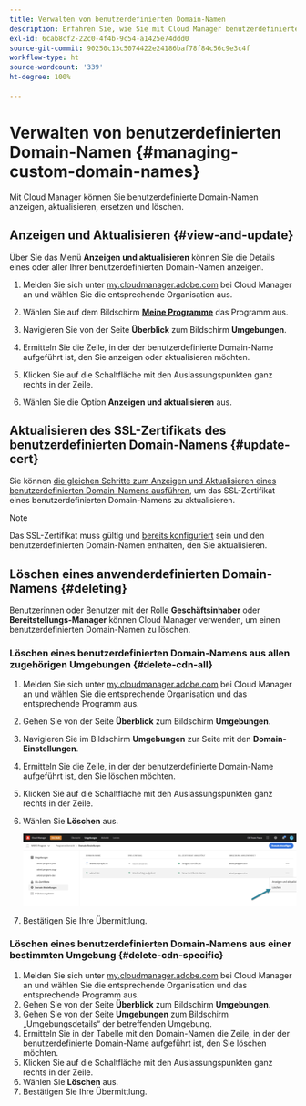 ```yaml
---
title: Verwalten von benutzerdefinierten Domain-Namen
description: Erfahren Sie, wie Sie mit Cloud Manager benutzerdefinierte Domain-Namen anzeigen, aktualisieren, ersetzen und löschen können.
exl-id: 6cab8cf2-22c0-4f4b-9c54-a1425e74ddd0
source-git-commit: 90250c13c5074422e24186baf78f84c56c9e3c4f
workflow-type: ht
source-wordcount: '339'
ht-degree: 100%

---
```


# Verwalten von benutzerdefinierten Domain-Namen {#managing-custom-domain-names}

Mit Cloud Manager können Sie benutzerdefinierte Domain-Namen anzeigen, aktualisieren, ersetzen und löschen.

## Anzeigen und Aktualisieren {#view-and-update}

Über Sie das Menü **Anzeigen und aktualisieren** können Sie die Details eines oder aller Ihrer benutzerdefinierten Domain-Namen anzeigen.

1. Melden Sie sich unter [my.cloudmanager.adobe.com](https://my.cloudmanager.adobe.com/) bei Cloud Manager an und wählen Sie die entsprechende Organisation aus.

1. Wählen Sie auf dem Bildschirm **[Meine Programme](/help/implementing/cloud-manager/getting-access-to-aem-in-cloud/editing-programs.md#my-programs)** das Programm aus.

1. Navigieren Sie von der Seite **Überblick** zum Bildschirm **Umgebungen**.

1. Ermitteln Sie die Zeile, in der der benutzerdefinierte Domain-Name aufgeführt ist, den Sie anzeigen oder aktualisieren möchten.

1. Klicken Sie auf die Schaltfläche mit den Auslassungspunkten ganz rechts in der Zeile.

1. Wählen Sie die Option **Anzeigen und aktualisieren** aus.

## Aktualisieren des SSL-Zertifikats des benutzerdefinierten Domain-Namens {#update-cert}

Sie können [die gleichen Schritte zum Anzeigen und Aktualisieren eines benutzerdefinierten Domain-Namens ausführen](#view-and-update), um das SSL-Zertifikat eines benutzerdefinierten Domain-Namens zu aktualisieren.

>[!NOTE]
>
>Das SSL-Zertifikat muss gültig und [bereits konfiguriert](/help/implementing/cloud-manager/managing-ssl-certifications/introduction.md) sein und den benutzerdefinierten Domain-Namen enthalten, den Sie aktualisieren.

## Löschen eines anwenderdefinierten Domain-Namens {#deleting}

Benutzerinnen oder Benutzer mit der Rolle **Geschäftsinhaber** oder **Bereitstellungs-Manager** können Cloud Manager verwenden, um einen benutzerdefinierten Domain-Namen zu löschen.

### Löschen eines benutzerdefinierten Domain-Namens aus allen zugehörigen Umgebungen {#delete-cdn-all}

1. Melden Sie sich unter [my.cloudmanager.adobe.com](https://my.cloudmanager.adobe.com/) bei Cloud Manager an und wählen Sie die entsprechende Organisation und das entsprechende Programm aus.

1. Gehen Sie von der Seite **Überblick** zum Bildschirm **Umgebungen**.

1. Navigieren Sie im Bildschirm **Umgebungen** zur Seite mit den **Domain-Einstellungen**.

1. Ermitteln Sie die Zeile, in der der benutzerdefinierte Domain-Name aufgeführt ist, den Sie löschen möchten.

1. Klicken Sie auf die Schaltfläche mit den Auslassungspunkten ganz rechts in der Zeile.

1. Wählen Sie **Löschen** aus.

   ![Löschen eines benutzerdefinierten Domain-Namens](/help/implementing/cloud-manager/assets/cdn/cdn-delete.png)

1. Bestätigen Sie Ihre Übermittlung.

### Löschen eines benutzerdefinierten Domain-Namens aus einer bestimmten Umgebung {#delete-cdn-specific}

1. Melden Sie sich unter [my.cloudmanager.adobe.com](https://my.cloudmanager.adobe.com/) bei Cloud Manager an und wählen Sie die entsprechende Organisation und das entsprechende Programm aus.
1. Gehen Sie von der Seite **Überblick** zum Bildschirm **Umgebungen**.
1. Gehen Sie von der Seite **Umgebungen** zum Bildschirm „Umgebungsdetails“ der betreffenden Umgebung.
1. Ermitteln Sie in der Tabelle mit den Domain-Namen die Zeile, in der der benutzerdefinierte Domain-Name aufgeführt ist, den Sie löschen möchten.
1. Klicken Sie auf die Schaltfläche mit den Auslassungspunkten ganz rechts in der Zeile.
1. Wählen Sie **Löschen** aus.
1. Bestätigen Sie Ihre Übermittlung.
